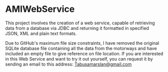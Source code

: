 # AMIWebService
This project involves the creation of a web service, capable of retrieving data from a database via JDBC and returning it formatted in specified JSON, XML and plain text formats.

Due to GitHub's maximum file size constraints, I have removed the original SQLite database file containing all the data from the motorways and have included an empty file to give reference on file location.
If you are interested in this Web Service and want to try it out yourself, you can request it by sending an email to this address: Tabusamarslan@gmail.com
